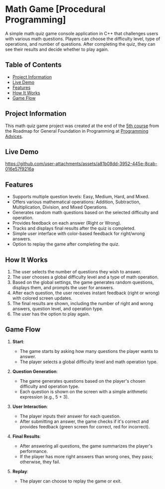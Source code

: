 # Math Game [Procedural Programming]
A simple math quiz game console application in C++ that challenges users with various math questions. Players can choose the difficulty level, type of operations, and number of questions. After completing the quiz, they can see their results and decide whether to play again.

## Table of Contents
- [Project Information](#Project-Information)
- [Live Demo](#Live-Demo)
- [Features](#features)
- [How It Works](#how-it-works)
- [Game Flow](#game-flow)

## Project Information
This math quiz game project was created at the end of the [5th course](https://programmingadvices.com/p/00316b1111) from the Roadmap for General Foundation in Programming at [Programming Advices](https://programmingadvices.com/).

## Live Demo
https://github.com/user-attachments/assets/a81b08dd-3952-445e-8cab-016e57f9216a

## Features
- Supports multiple question levels: Easy, Medium, Hard, and Mixed.
- Offers various mathematical operations: Addition, Subtraction, Multiplication, Division, and Mixed Operations.
- Generates random math questions based on the selected difficulty and operation.
- Provides feedback on each answer (Right or Wrong).
- Tracks and displays final results after the quiz is completed.
- Simple user interface with color-based feedback for right/wrong answers.
- Option to replay the game after completing the quiz.

## How It Works
1. The user selects the number of questions they wish to answer.
2. The user chooses a global difficulty level and a type of math operation.
3. Based on the global settings, the game generates random questions, displays them, and prompts the user for answers.
4. After each question, the user receives instant feedback (right or wrong) with colored screen updates.
5. The final results are shown, including the number of right and wrong answers, question level, and operation type.
6. The user has the option to play again.

## Game Flow
1. **Start**: 
   - The game starts by asking how many questions the player wants to answer.
   - The player selects a global difficulty level and math operation type.
   
2. **Question Generation**: 
   - The game generates questions based on the player's chosen difficulty and operation type.
   - Each question is shown on the screen with a simple arithmetic expression (e.g., 5 + 3).
   
3. **User Interaction**: 
   - The player inputs their answer for each question.
   - After submitting an answer, the game checks if it's correct and provides feedback (green screen for correct, red for incorrect).
   
4. **Final Results**: 
   - After answering all questions, the game summarizes the player's performance.
   - If the player has more right answers than wrong ones, they pass; otherwise, they fail.
   
5. **Replay**: 
   - The player can choose to replay the game or exit.
